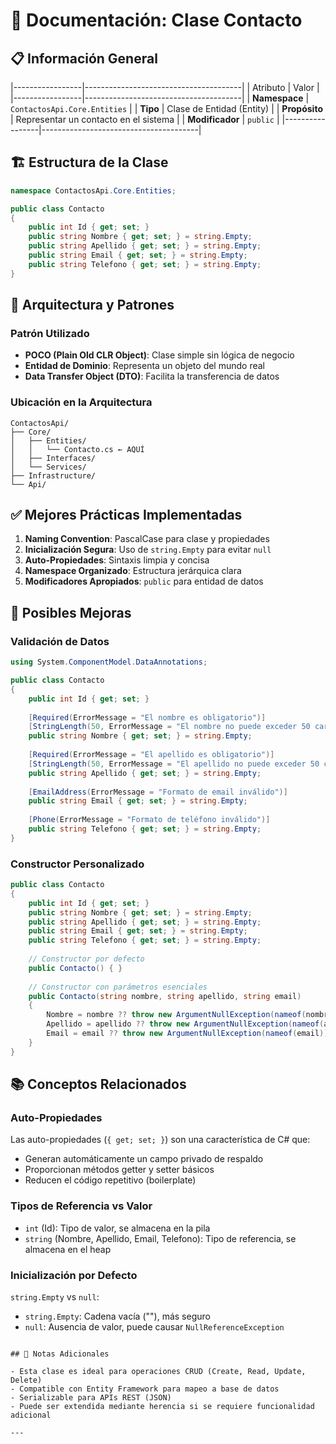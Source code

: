 # 📝 Documentación: Clase Contacto

## 📋 Información General

|-----------------|---------------------------------------|
| Atributo        | Valor                                 |
|-----------------|---------------------------------------|
| **Namespace**   | `ContactosApi.Core.Entities`          |
| **Tipo**        | Clase de Entidad (Entity)             |
| **Propósito**   | Representar un contacto en el sistema |
| **Modificador** | `public`                              |
|-----------------|---------------------------------------|

## 🏗️ Estructura de la Clase

```csharp
namespace ContactosApi.Core.Entities;

public class Contacto
{
    public int Id { get; set; }
    public string Nombre { get; set; } = string.Empty;
    public string Apellido { get; set; } = string.Empty;
    public string Email { get; set; } = string.Empty;
    public string Telefono { get; set; } = string.Empty;
}
```

## 📐 Arquitectura y Patrones

### Patrón Utilizado
- **POCO (Plain Old CLR Object)**: Clase simple sin lógica de negocio
- **Entidad de Dominio**: Representa un objeto del mundo real
- **Data Transfer Object (DTO)**: Facilita la transferencia de datos

### Ubicación en la Arquitectura
```
ContactosApi/
├── Core/
│   ├── Entities/
│   │   └── Contacto.cs ← AQUÍ
│   ├── Interfaces/
│   └── Services/
├── Infrastructure/
└── Api/
```

## ✅ Mejores Prácticas Implementadas

1. **Naming Convention**: PascalCase para clase y propiedades
2. **Inicialización Segura**: Uso de `string.Empty` para evitar `null`
3. **Auto-Propiedades**: Sintaxis limpia y concisa
4. **Namespace Organizado**: Estructura jerárquica clara
5. **Modificadores Apropiados**: `public` para entidad de datos

## 🔧 Posibles Mejoras

### Validación de Datos

```csharp
using System.ComponentModel.DataAnnotations;

public class Contacto
{
    public int Id { get; set; }
    
    [Required(ErrorMessage = "El nombre es obligatorio")]
    [StringLength(50, ErrorMessage = "El nombre no puede exceder 50 caracteres")]
    public string Nombre { get; set; } = string.Empty;
    
    [Required(ErrorMessage = "El apellido es obligatorio")]
    [StringLength(50, ErrorMessage = "El apellido no puede exceder 50 caracteres")]
    public string Apellido { get; set; } = string.Empty;
    
    [EmailAddress(ErrorMessage = "Formato de email inválido")]
    public string Email { get; set; } = string.Empty;
    
    [Phone(ErrorMessage = "Formato de teléfono inválido")]
    public string Telefono { get; set; } = string.Empty;
}
```

### Constructor Personalizado
```csharp
public class Contacto
{
    public int Id { get; set; }
    public string Nombre { get; set; } = string.Empty;
    public string Apellido { get; set; } = string.Empty;
    public string Email { get; set; } = string.Empty;
    public string Telefono { get; set; } = string.Empty;
    
    // Constructor por defecto
    public Contacto() { }
    
    // Constructor con parámetros esenciales
    public Contacto(string nombre, string apellido, string email)
    {
        Nombre = nombre ?? throw new ArgumentNullException(nameof(nombre));
        Apellido = apellido ?? throw new ArgumentNullException(nameof(apellido));
        Email = email ?? throw new ArgumentNullException(nameof(email));
    }
}
```

## 📚 Conceptos Relacionados

### Auto-Propiedades
Las auto-propiedades (`{ get; set; }`) son una característica de C# que:
- Generan automáticamente un campo privado de respaldo
- Proporcionan métodos getter y setter básicos
- Reducen el código repetitivo (boilerplate)

### Tipos de Referencia vs Valor
- `int` (Id): Tipo de valor, se almacena en la pila
- `string` (Nombre, Apellido, Email, Telefono): Tipo de referencia, se almacena en el heap

### Inicialización por Defecto
`string.Empty` vs `null`:
- `string.Empty`: Cadena vacía (""), más seguro
- `null`: Ausencia de valor, puede causar `NullReferenceException`
```

## 📝 Notas Adicionales

- Esta clase es ideal para operaciones CRUD (Create, Read, Update, Delete)
- Compatible con Entity Framework para mapeo a base de datos
- Serializable para APIs REST (JSON)
- Puede ser extendida mediante herencia si se requiere funcionalidad adicional

---
